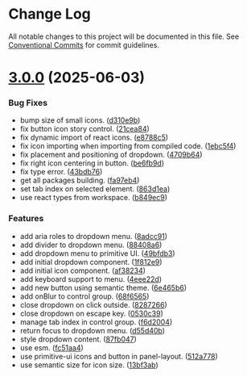 # Change Log

All notable changes to this project will be documented in this file.
See [Conventional Commits](https://conventionalcommits.org) for commit guidelines.

# [3.0.0](https://github.com/Campaign-Buddy/campaign-buddy-packages/compare/v2.1.5...v3.0.0) (2025-06-03)

### Bug Fixes

- bump size of small icons. ([d310e9b](https://github.com/Campaign-Buddy/campaign-buddy-packages/commit/d310e9b0a6db2230010391b9a0c9d8f573b26357))
- fix button icon story control. ([21cea84](https://github.com/Campaign-Buddy/campaign-buddy-packages/commit/21cea84d1be846548e054a12f0495981d4f8d7c0))
- fix dynamic import of react icons. ([e8788c5](https://github.com/Campaign-Buddy/campaign-buddy-packages/commit/e8788c547a91b04899b22a0172ead01568e71f47))
- fix icon importing when importing from compiled code. ([1ebc5f4](https://github.com/Campaign-Buddy/campaign-buddy-packages/commit/1ebc5f4533dfafff9850535e2bf3d82ccbe9ef09))
- fix placement and positioning of dropdown. ([4709b64](https://github.com/Campaign-Buddy/campaign-buddy-packages/commit/4709b6450471298d6cb57a530d7d6fc3ef46ceb5))
- fix right icon centering in button. ([be6fb9d](https://github.com/Campaign-Buddy/campaign-buddy-packages/commit/be6fb9d64a0684793281f00df22f1cb29f9d497c))
- fix type error. ([43bdb76](https://github.com/Campaign-Buddy/campaign-buddy-packages/commit/43bdb76a0f671168d00047e54651d704f1396a5e))
- get all packages building. ([fa97eb4](https://github.com/Campaign-Buddy/campaign-buddy-packages/commit/fa97eb46c6d90a32344c224082646b067049761f))
- set tab index on selected element. ([863d1ea](https://github.com/Campaign-Buddy/campaign-buddy-packages/commit/863d1ead9b1f9e55e2e1edb875d4b995ce60c4b4))
- use react types from workspace. ([b849ec9](https://github.com/Campaign-Buddy/campaign-buddy-packages/commit/b849ec920f8e3ffe84af22463e3df1c5e21b2e8e))

### Features

- add aria roles to dropdown menu. ([8adcc91](https://github.com/Campaign-Buddy/campaign-buddy-packages/commit/8adcc911c44c94db33a7bf3d378ce37a2f0474a9))
- add divider to dropdown menu. ([88408a6](https://github.com/Campaign-Buddy/campaign-buddy-packages/commit/88408a68bc28c5b7144679343545f98a04c0ac43))
- add dropdown menu to primitive UI. ([49bfdb3](https://github.com/Campaign-Buddy/campaign-buddy-packages/commit/49bfdb3f5ccbfcd400674738826b47fbed143d6d))
- add initial dropdown component. ([1f812e9](https://github.com/Campaign-Buddy/campaign-buddy-packages/commit/1f812e9d68af059cbeb141bd95126d4f2bd09f8a))
- add initial icon component. ([af38234](https://github.com/Campaign-Buddy/campaign-buddy-packages/commit/af3823443237b6a502ef666d5d73441c9210f6e7))
- add keyboard support to menu. ([4eee22d](https://github.com/Campaign-Buddy/campaign-buddy-packages/commit/4eee22d83af8d2f141bc81e01b92d9191d78f0bf))
- add new button using semantic theme. ([6e465b6](https://github.com/Campaign-Buddy/campaign-buddy-packages/commit/6e465b699593f268b56d3a0080f6e7e8a7f2a23a))
- add onBlur to control group. ([68f6565](https://github.com/Campaign-Buddy/campaign-buddy-packages/commit/68f65652a4dfb83c8c6a82f675e77170ca6e833d))
- close dropdown on click outside. ([8287266](https://github.com/Campaign-Buddy/campaign-buddy-packages/commit/8287266f2fdec9a1c7b93313523cc93752f646dd))
- close dropdown on escape key. ([0530c39](https://github.com/Campaign-Buddy/campaign-buddy-packages/commit/0530c398f73b5da9af07474abc921bff5160fe97))
- manage tab index in control group. ([f6d2004](https://github.com/Campaign-Buddy/campaign-buddy-packages/commit/f6d200493da4e32cacd070c3952fdde31b0506d4))
- return focus to dropdown menu. ([d55d40b](https://github.com/Campaign-Buddy/campaign-buddy-packages/commit/d55d40bf14b1af36d0e930db57304e5e6b064045))
- style dropdown content. ([87fb047](https://github.com/Campaign-Buddy/campaign-buddy-packages/commit/87fb047b98e67d437e394ecd7755f810fd253a8c))
- use esm. ([fc51aa4](https://github.com/Campaign-Buddy/campaign-buddy-packages/commit/fc51aa47a266d1f766a4a7ad125b1643d1b9893c))
- use primitive-ui icons and button in panel-layout. ([512a778](https://github.com/Campaign-Buddy/campaign-buddy-packages/commit/512a778dd318f598222725a1e271aed7ec6a3510))
- use semantic size for icon size. ([13bf3ab](https://github.com/Campaign-Buddy/campaign-buddy-packages/commit/13bf3ab6708e4c11ae10d6c0d12495d253b54ec8))
